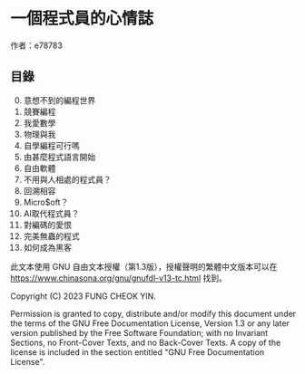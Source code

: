 # 一個程式員的心情誌

作者：e78783


## 目錄

0. 意想不到的編程世界
1. 競賽編程
2. 我愛數學
3. 物理與我
4. 自學編程可行嗎
5. 由甚麼程式語言開始
6. 自由軟體
7. 不用與人相處的程式員？
8. 回溯相容
9. Micro$oft？
10. AI取代程式員？
11. 對編碼的愛恨
12. 完美無蟲的程式
13. 如何成為黑客

此文本使用 GNU 自由文本授權（第1.3版），授權聲明的繁體中文版本可以在 https://www.chinasona.org/gnu/gnufdl-v13-tc.html 找到。

Copyright (C) 2023  FUNG CHEOK YIN.

Permission is granted to copy, distribute and/or modify this document
under the terms of the GNU Free Documentation License, Version 1.3
or any later version published by the Free Software Foundation;
with no Invariant Sections, no Front-Cover Texts, and no Back-Cover Texts.
A copy of the license is included in the section entitled "GNU
Free Documentation License".
